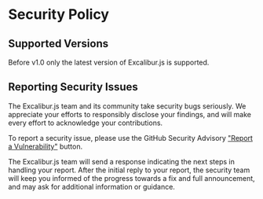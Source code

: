 # Security Policy

## Supported Versions

Before v1.0 only the latest version of Excalibur.js is supported.

## Reporting Security Issues

The Excalibur.js team and its community take security bugs seriously. We appreciate your efforts to responsibly disclose your findings, and will make every effort to acknowledge your contributions.

To report a security issue, please use the GitHub Security Advisory ["Report a Vulnerability"][create-new-report] button.

The Excalibur.js team will send a response indicating the next steps in handling your report. After the initial reply to your report, the security team will keep you informed of the progress towards a fix and full announcement, and may ask for additional information or guidance.


[create-new-report]: https://github.com/excaliburjs/Excalibur/security/advisories/new